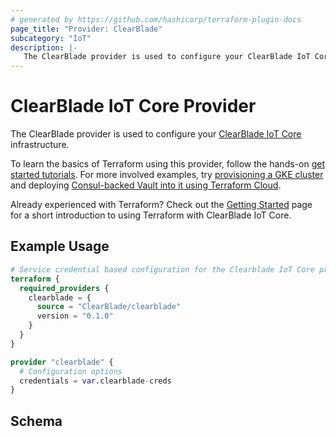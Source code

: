 ```yaml
---
# generated by https://github.com/hashicorp/terraform-plugin-docs
page_title: "Provider: ClearBlade"
subcategory: "IoT"
description: |-
   The ClearBlade provider is used to configure your ClearBlade IoT Core infrastructure
---
```


# ClearBlade IoT Core Provider

The ClearBlade provider is used to configure your [ClearBlade IoT Core](https://iot.clearblade.com/iot-core/) infrastructure.

To learn the basics of Terraform using this provider, follow the hands-on
[get started tutorials](https://developer.hashicorp.com/terraform/tutorials/gcp-get-started/infrastructure-as-code).
For more involved examples, try [provisioning a GKE cluster](https://learn.hashicorp.com/tutorials/terraform/gke)
and deploying [Consul-backed Vault into it using Terraform Cloud](https://learn.hashicorp.com/tutorials/terraform/kubernetes-consul-vault-pipeline).

Already experienced with Terraform? Check out the [Getting Started](/docs/guides/getting_started.md)
page for a short introduction to using Terraform with ClearBlade IoT Core.

## Example Usage

```terraform
# Service credential based configuration for the Clearblade IoT Core provider
terraform {
  required_providers {
    clearblade = {
      source = "ClearBlade/clearblade"
      version = "0.1.0"
    }
  }
}

provider "clearblade" {
  # Configuration options
  credentials = var.clearblade-creds
}
```

<!-- schema generated by tfplugindocs -->
## Schema
